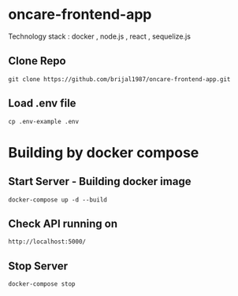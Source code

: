 # oncare-frontend-app
Technology stack : docker , node.js , react , sequelize.js

## Clone Repo
`git clone https://github.com/brijal1987/oncare-frontend-app.git`

## Load .env file
`cp .env-example .env`

# Building by docker compose

## Start Server - Building docker image
`docker-compose up -d --build`

## Check API running on
`http://localhost:5000/`

## Stop Server
`docker-compose stop`


